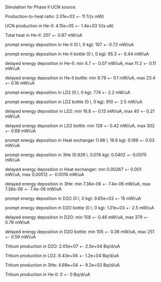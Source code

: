 Simulation for Phase II UCN source.

Production-to-heat ratio:
2.01e+03 +- 11 1/(s mW)

UCN production in He-II:
4.15e+05 +- 1.4e+03 1/(s uA)

Total heat in He-II:
207 +- 0.87 mW/uA

prompt energy deposition in He-II (0 l, 0 kg):
107 +- 0.72 mW/uA

prompt energy deposition in He-II bottle (0 l, 0 kg):
65.3 +- 0.44 mW/uA

delayed energy deposition in He-II:
min 4.7 +- 0.07 mW/uA, max 11.2 +- 0.11 mW/uA

delayed energy deposition in He-II bottle:
min 9.79 +- 0.1 mW/uA, max 23.4 +- 0.16 mW/uA

prompt energy deposition in LD2 (0 l, 0 kg):
774 +- 2.2 mW/uA

prompt energy deposition in LD2 bottle (0 l, 0 kg):
910 +- 2.5 mW/uA

delayed energy deposition in LD2:
min 16.8 +- 0.13 mW/uA, max 40 +- 0.21 mW/uA

delayed energy deposition in LD2 bottle:
min 126 +- 0.42 mW/uA, max 302 +- 0.68 mW/uA

prompt energy deposition in Heat exchanger (1.86 l, 16.6 kg):
0.199 +- 0.03 mW/uA

prompt energy deposition in 3He (0.926 l, 0.076 kg):
0.0402 +- 0.0075 mW/uA

delayed energy deposition in Heat exchanger:
min 0.00267 +- 0.001 mW/uA, max 0.00512 +- 0.0016 mW/uA

delayed energy deposition in 3He:
min 7.36e-06 +- 7.4e-06 mW/uA, max 7.36e-06 +- 7.4e-06 mW/uA

prompt energy deposition in D2O (0 l, 0 kg):
9.65e+03 +- 15 mW/uA

prompt energy deposition in D2O bottle (0 l, 0 kg):
1.01e+03 +- 2.5 mW/uA

delayed energy deposition in D2O:
min 158 +- 0.46 mW/uA, max 379 +- 0.78 mW/uA

delayed energy deposition in D2O bottle:
min 105 +- 0.36 mW/uA, max 251 +- 0.59 mW/uA

Tritium production in D2O:
2.05e+07 +- 2.5e+04 Bq/d/uA

Tritium production in LD2:
8.43e+06 +- 1.2e+04 Bq/d/uA

Tritium production in 3He:
4.68e+04 +- 9.2e+03 Bq/d/uA

Tritium production in He-II:
0 +- 0 Bq/d/uA


